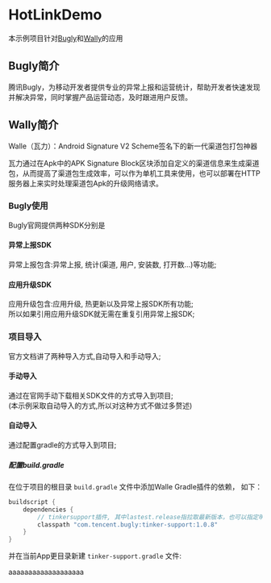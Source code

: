 # HotLinkDemo

本示例项目针对[Bugly](https://bugly.qq.com/v2/index)和[Wally](https://github.com/Meituan-Dianping/walle)的应用

## Bugly简介

腾讯Bugly，为移动开发者提供专业的异常上报和运营统计，帮助开发者快速发现并解决异常，同时掌握产品运营动态，及时跟进用户反馈。

## Wally简介

Walle（瓦力）：Android Signature V2 Scheme签名下的新一代渠道包打包神器

瓦力通过在Apk中的APK Signature Block区块添加自定义的渠道信息来生成渠道包，从而提高了渠道包生成效率，可以作为单机工具来使用，也可以部署在HTTP服务器上来实时处理渠道包Apk的升级网络请求。

### Bugly使用

Bugly官网提供两种SDK分别是

#### 异常上报SDK

异常上报包含:异常上报, 统计(渠道, 用户, 安装数, 打开数...)等功能;

#### 应用升级SDK

应用升级包含:应用升级, 热更新以及异常上报SDK所有功能;<br />
所以如果引用应用升级SDK就无需在重复引用异常上报SDK;

### 项目导入
官方文档讲了两种导入方式,自动导入和手动导入;

#### 手动导入
通过在官网手动下载相关SDK文件的方式导入到项目;<br/>
(本示例采取自动导入的方式,所以对这种方式不做过多赘述)

#### 自动导入
通过配置gradle的方式导入到项目;

##### 配置build.gradle

在位于项目的根目录 `build.gradle` 文件中添加Walle Gradle插件的依赖， 如下：

```groovy
buildscript {
    dependencies {
        // tinkersupport插件, 其中lastest.release指拉取最新版本，也可以指定明确版本号，例如1.0.4
        classpath "com.tencent.bugly:tinker-support:1.0.8"
    }
}
```

并在当前App更目录新建 `tinker-support.gradle` 文件: <br />

aaaaaaaaaaaaaaaaaaa

